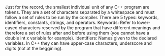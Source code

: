 Just for the record, the smallest individual unit of any C++ program are tokens. They are a set of characters separated by a whitespace and must follow a set of rules to be run by the compiler.
There are 5 types: keywords, identifiers, constants, strings, and operators.
Keywords: Refer to lower-cased characters reserved by the program that have different meanings and therefore a set of rules after and before using them (you cannot have a double int x variable for example).
Identifiers: Names given to the declared variables. In C++ they can have upper-case characters, underscore and digits (not at the beggining).